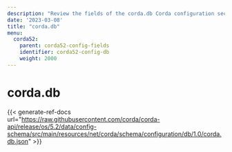 ```yaml
---
description: "Review the fields of the corda.db Corda configuration section."
date: '2023-03-08'
title: "corda.db"
menu:
  corda52:
    parent: corda52-config-fields
    identifier: corda52-config-db
    weight: 2000
---
```

# corda.db

{{< generate-ref-docs url="https://raw.githubusercontent.com/corda/corda-api/release/os/5.2/data/config-schema/src/main/resources/net/corda/schema/configuration/db/1.0/corda.db.json" >}}
